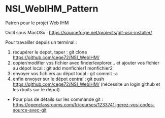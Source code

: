 # NSI_WebIHM_Pattern
Patron pour le projet Web IHM

Outil sous MacOSx : https://sourceforge.net/projects/git-osx-installer/ 

Pour travailler depuis un terminal :

1) récupérer le depot, taper : git clone https://github.com/cege72/NSI_WebIHM/
2) copier/modifier vos fichier avec finder/explorer... et ajouter vos fichier au dépot local : git add monfichier1 monfichier2
3) envoyer vos fichiers au dépot local : git commit -a
4) enfin envoyer sur le dépot central : git push https://github.com/cege72/NSI_WebIHM/ (nécessite un login github et les droits sur le dépot)

* Pour plus de détails sur les commande git : https://openclassrooms.com/fr/courses/1233741-gerez-vos-codes-source-avec-git 


